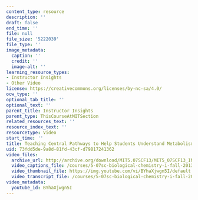 ```yaml
---
content_type: resource
description: ''
draft: false
end_time: ''
file: null
file_size: '5222039'
file_type: ''
image_metadata:
  caption: ''
  credit: ''
  image-alt: ''
learning_resource_types:
- Instructor Insights
- Other Video
license: https://creativecommons.org/licenses/by-nc-sa/4.0/
ocw_type: ''
optional_tab_title: ''
optional_text: ''
parent_title: Instructor Insights
parent_type: ThisCourseAtMITSection
related_resources_text: ''
resource_index_text: ''
resourcetype: Video
start_time: ''
title: Teaching Central Pathways to Help Students Understand Metabolism
uid: 73fdd5de-9a8d-81fd-43cf-d79817241362
video_files:
  archive_url: http://archive.org/download/MIT5.07SCF13/MIT5_07SCF13_INT_JOANNE_C_300k.mp4
  video_captions_file: /courses/5-07sc-biological-chemistry-i-fall-2013/63e363d58a7d5e9f9a71f0e832716f32_BYhaXjwgn5I.vtt
  video_thumbnail_file: https://img.youtube.com/vi/BYhaXjwgn5I/default.jpg
  video_transcript_file: /courses/5-07sc-biological-chemistry-i-fall-2013/3d7aeceefda1d325ee88808fcbe493dd_BYhaXjwgn5I.pdf
video_metadata:
  youtube_id: BYhaXjwgn5I
---
```

